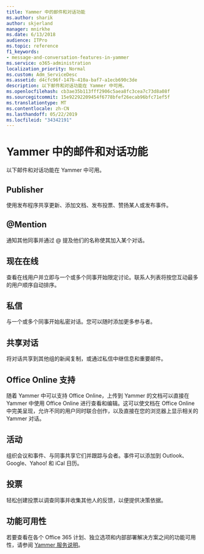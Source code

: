 ```yaml
---
title: Yammer 中的邮件和对话功能
ms.author: sharik
author: skjerland
manager: mnirkhe
ms.date: 6/13/2018
audience: ITPro
ms.topic: reference
f1_keywords:
- message-and-conversation-features-in-yammer
ms.service: o365-administration
localization_priority: Normal
ms.custom: Adm_ServiceDesc
ms.assetid: d4cfc96f-147b-410a-baf7-a1ecb690c3de
description: 以下邮件和对话功能在 Yammer 中可用。
ms.openlocfilehash: cb3ae35b113fff2906c5aea8fc3cea7c73d8a08f
ms.sourcegitcommit: 15e92292209454f6778bfef26ecab96bfc71ef5f
ms.translationtype: MT
ms.contentlocale: zh-CN
ms.lasthandoff: 05/22/2019
ms.locfileid: "34342191"
---
```

# <a name="message-and-conversation-features-in-yammer"></a>Yammer 中的邮件和对话功能

以下邮件和对话功能在 Yammer 中可用。
  
## <a name="publisher"></a>Publisher
<a name="bkmk_Publisher"> </a>

使用发布程序共享更新、添加文档、发布投票、赞扬某人或发布事件。
  
## <a name="mention"></a>@Mention
<a name="bkmk_AtMention"> </a>

通知其他同事并通过 @ 提及他们的名称使其加入某个对话。
  
## <a name="online-now"></a>现在在线
<a name="bkmk_OnlineNow"> </a>

查看在线用户并立即与一个或多个同事开始限定讨论。联系人列表将按您互动最多的用户顺序自动排序。
  
## <a name="private-messages"></a>私信
<a name="bkmk_PrivateMessages"> </a>

与一个或多个同事开始私密对话。您可以随时添加更多参与者。
  
## <a name="share-conversations"></a>共享对话
<a name="bkmk_ShareConversations"> </a>

将对话共享到其他组的新闻复制，或通过私信中继信息和重要邮件。
  
## <a name="office-online-support"></a>Office Online 支持
<a name="bkmk_ShareConversations"> </a>

随着 Yammer 中可以支持 Office Online，上传到 Yammer 的文档可以直接在 Yammer 中使用 Office Online 进行查看和编辑。这可以使文档在 Office Online 中完美呈现，允许不同的用户同时联合创作，以及直接在您的浏览器上显示相关的 Yammer 对话。
  
## <a name="events"></a>活动
<a name="bkmk_Events"> </a>

组织会议和事件、与同事共享它们并跟踪与会者。事件可以添加到 Outlook、Google、Yahoo! 和 iCal 日历。
  
## <a name="polls"></a>投票
<a name="bkmk_Polls"> </a>

轻松创建投票以调查同事并收集其他人的反馈，以便提供决策依据。
  
## <a name="feature-availability"></a>功能可用性
<a name="bkmk_Polls"> </a>

若要查看在各个 Office 365 计划、独立选项和内部部署解决方案之间的功能可用性，请参阅 [Yammer 服务说明](yammer-service-description.md)。
  

